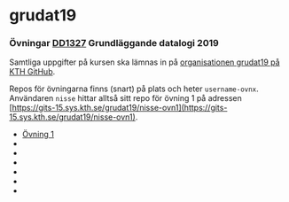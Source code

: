 # grudat19

### Övningar [DD1327](https://www.kth.se/social/course/DD1327/) Grundläggande datalogi 2019

Samtliga uppgifter på kursen ska lämnas in på
[organisationen grudat19 på KTH GitHub](https://gits-15.sys.kth.se/grudat19).

Repos för övningarna finns (snart) på plats och heter `username-ovnx`.
Användaren `nisse` hittar alltså sitt repo för övning 1 på adressen
[https://gits-15.sys.kth.se/grudat19/nisse-ovn1](https://gits-15.sys.kth.se/grudat19/nisse-ovn1).

- [Övning 1](https://github.com/yourbasic/grudat19/blob/master/ovn1.md)
-
-
-
-
-
-
